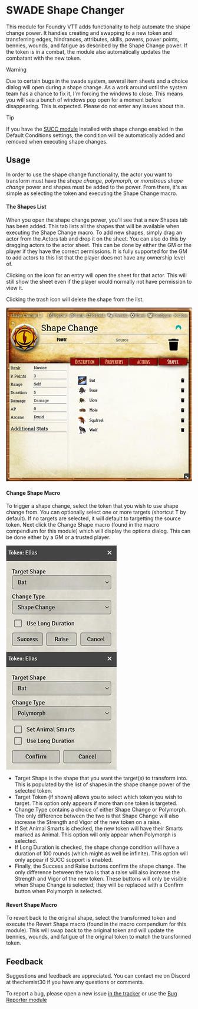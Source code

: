 # SWADE Shape Changer

This module for Foundry VTT adds functionality to help automate the shape change power. It handles creating and swapping to a new token and transferring edges, hindrances, attributes, skills, powers, power points, bennies, wounds, and fatigue as described by the Shape Change power. If the token is in a combat, the module also automatically updates the combatant with the new token.

> [!WARNING]
> Due to certain bugs in the swade system, several item sheets and a choice dialog will open during a shape change. As a work around until the system team has a chance to fix it, I'm forcing the windows to close. This means you will see a bunch of windows pop open for a moment before disappearing. This is expected. Please do not enter any issues about this.

> [!TIP]
> If you have the [SUCC module](https://foundryvtt.com/packages/succ) installed with shape change enabled in the Default Conditions settings, the condition will be automatically added and removed when executing shape changes.

## Usage

In order to use the shape change functionality, the actor you want to transform must have the *shape change*, *polymorph*, or *monstrous shape change* power and shapes must be added to the power. From there, it's as simple as selecting the token and executing the Shape Change macro.

#### The Shapes List

When you open the shape change power, you'll see that a new Shapes tab has been added. This tab lists all the shapes that will be available when executing the Shape Change macro. To add new shapes, simply drag an actor from the Actors tab and drop it on the sheet. You can also do this by dragging actors to the actor sheet. This can be done by either the GM or the player if they have the correct permissions. It is fully supported for the GM to add actors to this list that the player does not have any ownership level of.

Clicking on the icon for an entry will open the sheet for that actor. This will still show the sheet even if the player would normally not have permission to view it.

Clicking the trash icon will delete the shape from the list.

![Preview](./shapes_list.webp?raw=true)

#### Change Shape Macro

To trigger a shape change, select the token that you wish to use shape change from. You can optionally select one or more targets (shortcut T by default). If no targets are selected, it will default to targetting the source token. Next click the Change Shape macro (found in the macro compendium for this module) which will display the options dialog. This can be done either by a GM or a trusted player.

<div>
    <img align=top src="./shape_change_dialog.webp"/>
    <img align=top src="./polymorph_dialog.webp"/>
<div>
<p>

* Target Shape is the shape that you want the target(s) to transform into. This is populated by the list of shapes in the shape change power of the selected token.
* Target Token (if shown) allows you to select which token you wish to target. This option only appears if more than one token is targeted.
* Change Type contains a choice of either Shape Change or Polymorph. The only difference between the two is that Shape Change will also increase the Strength and Vigor of the new token on a raise.
* If Set Animal Smarts is checked, the new token will have their Smarts marked as Animal. This option will only appear when Polymorph is selected.
* If Long Duration is checked, the shape change condition will have a duration of 100 rounds (which might as well be infinite). This option will only appear if SUCC support is enabled.
* Finally, the Success and Raise buttons confirm the shape change. The only difference between the two is that a raise will also increase the Strength and Vigor of the new token. These buttons will only be visible when Shape Change is selected; they will be replaced with a Confirm button when Polymorph is selected.

#### Revert Shape Macro

To revert back to the original shape, select the transformed token and execute the Revert Shape macro (found in the macro compendium for this module). This will swap back to the original token and will update the bennies, wounds, and fatigue of the original token to match the transformed token.

## Feedback

Suggestions and feedback are appreciated. You can contact me on Discord at thechemist30 if you have any questions or comments.

To report a bug, please open a new issue [in the tracker](https://github.com/ddbrown30/swade-shape-changer/issues) or use the [Bug Reporter module](https://www.foundryvtt-hub.com/package/bug-reporter/)
